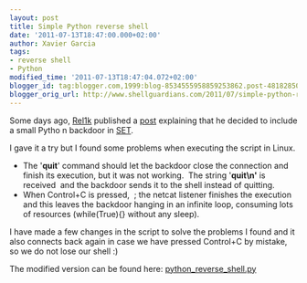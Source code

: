 ```yaml
---
layout: post
title: Simple Python reverse shell
date: '2011-07-13T18:47:00.000+02:00'
author: Xavier Garcia
tags:
- reverse shell
- Python
modified_time: '2011-07-13T18:47:04.072+02:00'
blogger_id: tag:blogger.com,1999:blog-8534555958859253862.post-4818285081540259603
blogger_orig_url: http://www.shellguardians.com/2011/07/simple-python-reverse-shell.html
---
```

Some days ago, [Rel1k](http://www.secmaniac.com/) published a [post](http://www.secmaniac.com/june-2011/creating-a-13-line-backdoor-worry-free-of-av/) explaining that he decided to include a small Pytho n backdoor in [SET](http://www.secmaniac.com/download/).

I gave it a try but I found some problems when executing the script in Linux.

* The '**quit**' command should let the backdoor close the connection and finish its execution, but it was not working.  The string '**quit\n'** is received  and the backdoor sends it to the shell instead of quitting.
* When Control+C is pressed,  ; the netcat listener finishes the execution and this leaves the backdoor hanging in an infinite loop, consuming lots of resources (while(True){} without any sleep).

I have made a few changes in the script to solve the problems I found and it also connects back again in case we have pressed Control+C by mistake, so we do not lose our shell :)

The modified version can be found here: [python_reverse_shell.py](http://ghosthunter.googlecode.com/svn/trunk/metasploit/shell/python_reverse_shell.py)  
